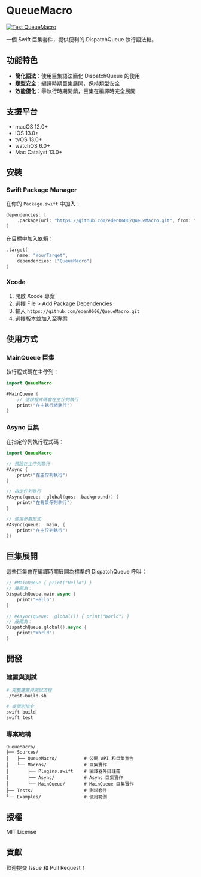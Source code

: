 # QueueMacro

[![Test QueueMacro](https://github.com/darktt/QueueMacro/actions/workflows/main.yml/badge.svg)](https://github.com/darktt/QueueMacro/actions/workflows/main.yml)

一個 Swift 巨集套件，提供便利的 DispatchQueue 執行語法糖。

## 功能特色

- **簡化語法**：使用巨集語法簡化 DispatchQueue 的使用
- **類型安全**：編譯時期巨集展開，保持類型安全
- **效能優化**：零執行時期開銷，巨集在編譯時完全展開

## 支援平台

- macOS 12.0+
- iOS 13.0+
- tvOS 13.0+
- watchOS 6.0+
- Mac Catalyst 13.0+

## 安裝

### Swift Package Manager

在你的 `Package.swift` 中加入：

```swift
dependencies: [
    .package(url: "https://github.com/eden0606/QueueMacro.git", from: "1.0.0")
]
```

在目標中加入依賴：

```swift
.target(
    name: "YourTarget",
    dependencies: ["QueueMacro"]
)
```

### Xcode

1. 開啟 Xcode 專案
2. 選擇 File > Add Package Dependencies
3. 輸入 `https://github.com/eden0606/QueueMacro.git`
4. 選擇版本並加入至專案

## 使用方式

### MainQueue 巨集

執行程式碼在主佇列：

```swift
import QueueMacro

#MainQueue {
    // 這段程式碼會在主佇列執行
    print("在主執行緒執行")
}
```

### Async 巨集

在指定佇列執行程式碼：

```swift
import QueueMacro

// 預設在主佇列執行
#Async {
    print("在主佇列執行")
}

// 指定佇列執行
#Async(queue: .global(qos: .background)) {
    print("在背景佇列執行")
}

// 使用參數形式
#Async(queue: .main, {
    print("在主佇列執行")
})
```

## 巨集展開

這些巨集會在編譯時期展開為標準的 DispatchQueue 呼叫：

```swift
// #MainQueue { print("Hello") }
// 展開為：
DispatchQueue.main.async {
    print("Hello")
}

// #Async(queue: .global()) { print("World") }
// 展開為：
DispatchQueue.global().async {
    print("World")
}
```

## 開發

### 建置與測試

```bash
# 完整建置與測試流程
./test-build.sh

# 或個別指令
swift build
swift test
```

### 專案結構

```
QueueMacro/
├── Sources/
│   ├── QueueMacro/          # 公開 API 和巨集宣告
│   └── Macros/              # 巨集實作
│       ├── Plugins.swift    # 編譯器外掛註冊
│       ├── Async/           # Async 巨集實作
│       └── MainQueue/       # MainQueue 巨集實作
├── Tests/                   # 測試套件
└── Examples/                # 使用範例
```

## 授權

MIT License

## 貢獻

歡迎提交 Issue 和 Pull Request！

